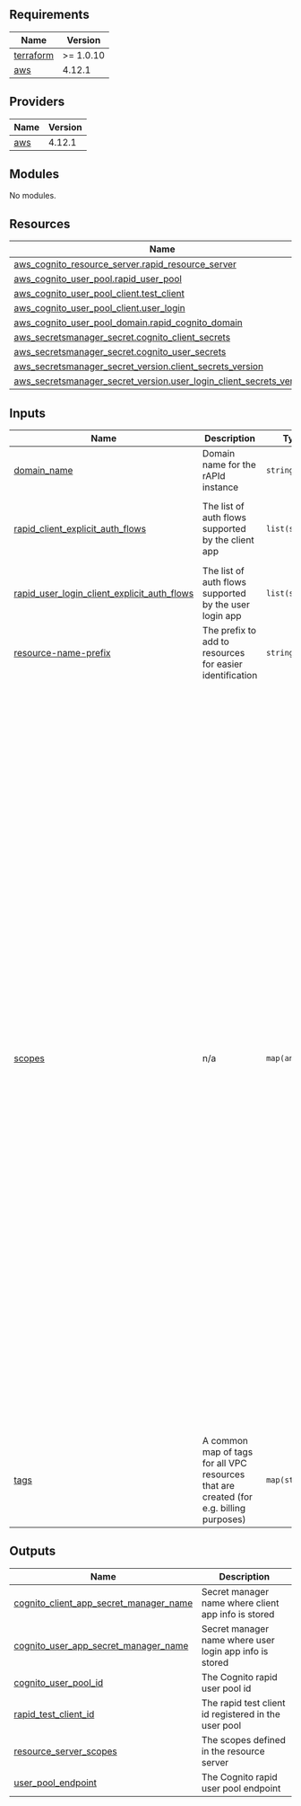 <!-- BEGIN_TF_DOCS -->
## Requirements

| Name | Version |
|------|---------|
| <a name="requirement_terraform"></a> [terraform](#requirement\_terraform) | >= 1.0.10 |
| <a name="requirement_aws"></a> [aws](#requirement\_aws) | 4.12.1 |

## Providers

| Name | Version |
|------|---------|
| <a name="provider_aws"></a> [aws](#provider\_aws) | 4.12.1 |

## Modules

No modules.

## Resources

| Name | Type |
|------|------|
| [aws_cognito_resource_server.rapid_resource_server](https://registry.terraform.io/providers/hashicorp/aws/4.12.1/docs/resources/cognito_resource_server) | resource |
| [aws_cognito_user_pool.rapid_user_pool](https://registry.terraform.io/providers/hashicorp/aws/4.12.1/docs/resources/cognito_user_pool) | resource |
| [aws_cognito_user_pool_client.test_client](https://registry.terraform.io/providers/hashicorp/aws/4.12.1/docs/resources/cognito_user_pool_client) | resource |
| [aws_cognito_user_pool_client.user_login](https://registry.terraform.io/providers/hashicorp/aws/4.12.1/docs/resources/cognito_user_pool_client) | resource |
| [aws_cognito_user_pool_domain.rapid_cognito_domain](https://registry.terraform.io/providers/hashicorp/aws/4.12.1/docs/resources/cognito_user_pool_domain) | resource |
| [aws_secretsmanager_secret.cognito_client_secrets](https://registry.terraform.io/providers/hashicorp/aws/4.12.1/docs/resources/secretsmanager_secret) | resource |
| [aws_secretsmanager_secret.cognito_user_secrets](https://registry.terraform.io/providers/hashicorp/aws/4.12.1/docs/resources/secretsmanager_secret) | resource |
| [aws_secretsmanager_secret_version.client_secrets_version](https://registry.terraform.io/providers/hashicorp/aws/4.12.1/docs/resources/secretsmanager_secret_version) | resource |
| [aws_secretsmanager_secret_version.user_login_client_secrets_version](https://registry.terraform.io/providers/hashicorp/aws/4.12.1/docs/resources/secretsmanager_secret_version) | resource |

## Inputs

| Name | Description | Type | Default | Required |
|------|-------------|------|---------|:--------:|
| <a name="input_domain_name"></a> [domain\_name](#input\_domain\_name) | Domain name for the rAPId instance | `string` | n/a | yes |
| <a name="input_rapid_client_explicit_auth_flows"></a> [rapid\_client\_explicit\_auth\_flows](#input\_rapid\_client\_explicit\_auth\_flows) | The list of auth flows supported by the client app | `list(string)` | <pre>[<br>  "ALLOW_REFRESH_TOKEN_AUTH",<br>  "ALLOW_CUSTOM_AUTH",<br>  "ALLOW_USER_SRP_AUTH"<br>]</pre> | no |
| <a name="input_rapid_user_login_client_explicit_auth_flows"></a> [rapid\_user\_login\_client\_explicit\_auth\_flows](#input\_rapid\_user\_login\_client\_explicit\_auth\_flows) | The list of auth flows supported by the user login app | `list(string)` | <pre>[<br>  "ALLOW_REFRESH_TOKEN_AUTH",<br>  "ALLOW_USER_SRP_AUTH"<br>]</pre> | no |
| <a name="input_resource-name-prefix"></a> [resource-name-prefix](#input\_resource-name-prefix) | The prefix to add to resources for easier identification | `string` | n/a | yes |
| <a name="input_scopes"></a> [scopes](#input\_scopes) | n/a | `map(any)` | <pre>{<br>  "scope1": {<br>    "scope_description": "Read all data in the rapid service at all sensitivity levels",<br>    "scope_name": "READ_ALL"<br>  },<br>  "scope10": {<br>    "scope_description": "Read all data in the rapid service at all sensitivity levels",<br>    "scope_name": "READ_SENSITIVE"<br>  },<br>  "scope11": {<br>    "scope_description": "Write to rapid service at all sensitivity levels",<br>    "scope_name": "WRITE_SENSITIVE"<br>  },<br>  "scope12": {<br>    "scope_description": "Delete files from the rapid service at all sensitivity levels",<br>    "scope_name": "DELETE_SENSITIVE"<br>  },<br>  "scope13": {<br>    "scope_description": "Create a new client",<br>    "scope_name": "ADD_CLIENT"<br>  },<br>  "scope14": {<br>    "scope_description": "Generate or upload a new schema",<br>    "scope_name": "ADD_SCHEMA"<br>  },<br>  "scope2": {<br>    "scope_description": "Write to rapid service at all sensitivity levels",<br>    "scope_name": "WRITE_ALL"<br>  },<br>  "scope3": {<br>    "scope_description": "Delete files from the rapid service at all sensitivity levels",<br>    "scope_name": "DELETE_ALL"<br>  },<br>  "scope4": {<br>    "scope_description": "Read all data in the rapid service at the public sensitivity level",<br>    "scope_name": "READ_PUBLIC"<br>  },<br>  "scope5": {<br>    "scope_description": "Write to rapid service at the public sensitivity level",<br>    "scope_name": "WRITE_PUBLIC"<br>  },<br>  "scope6": {<br>    "scope_description": "Delete files from the rapid service at the public sensitivity level",<br>    "scope_name": "DELETE_PUBLIC"<br>  },<br>  "scope7": {<br>    "scope_description": "Read all data in the rapid service at the public and private sensitivity level",<br>    "scope_name": "READ_PRIVATE"<br>  },<br>  "scope8": {<br>    "scope_description": "Write to rapid service at the public and private sensitivity level",<br>    "scope_name": "WRITE_PRIVATE"<br>  },<br>  "scope9": {<br>    "scope_description": "Delete files from the rapid service at the public and private sensitivity level",<br>    "scope_name": "DELETE_PRIVATE"<br>  }<br>}</pre> | no |
| <a name="input_tags"></a> [tags](#input\_tags) | A common map of tags for all VPC resources that are created (for e.g. billing purposes) | `map(string)` | <pre>{<br>  "Resource": "data-f1-rapid"<br>}</pre> | no |

## Outputs

| Name | Description |
|------|-------------|
| <a name="output_cognito_client_app_secret_manager_name"></a> [cognito\_client\_app\_secret\_manager\_name](#output\_cognito\_client\_app\_secret\_manager\_name) | Secret manager name where client app info is stored |
| <a name="output_cognito_user_app_secret_manager_name"></a> [cognito\_user\_app\_secret\_manager\_name](#output\_cognito\_user\_app\_secret\_manager\_name) | Secret manager name where user login app info is stored |
| <a name="output_cognito_user_pool_id"></a> [cognito\_user\_pool\_id](#output\_cognito\_user\_pool\_id) | The Cognito rapid user pool id |
| <a name="output_rapid_test_client_id"></a> [rapid\_test\_client\_id](#output\_rapid\_test\_client\_id) | The rapid test client id registered in the user pool |
| <a name="output_resource_server_scopes"></a> [resource\_server\_scopes](#output\_resource\_server\_scopes) | The scopes defined in the resource server |
| <a name="output_user_pool_endpoint"></a> [user\_pool\_endpoint](#output\_user\_pool\_endpoint) | The Cognito rapid user pool endpoint |
<!-- END_TF_DOCS -->